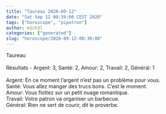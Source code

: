 ```yaml
---
title: "Taureau 2020-09-12"
date: "Sat Sep 12 00:39:00 CEST 2020"
tags: ["horoscope", "pipotron"]
author: m1ch3l
categories: ["generated"]
slug: "horoscope/2020-09-12-00:39:00"
---
```


Taureau<br>
<br>
Résultats - Argent: 3, Santé: 2, Amour: 2, Travail: 2, Général: 1<br>
<br>
Argent:  En ce moment l’argent n’est pas un problème pour vous. <br>
Santé:   Vous allez manger des trucs bons. C’est le moment.<br>
Amour:   Vous flottez sur un petit nuage romantique. <br>
Travail: Votre patron va organiser un barbecue. <br>
Général: Rien ne sert de courir, dit le proverbe.<br>
